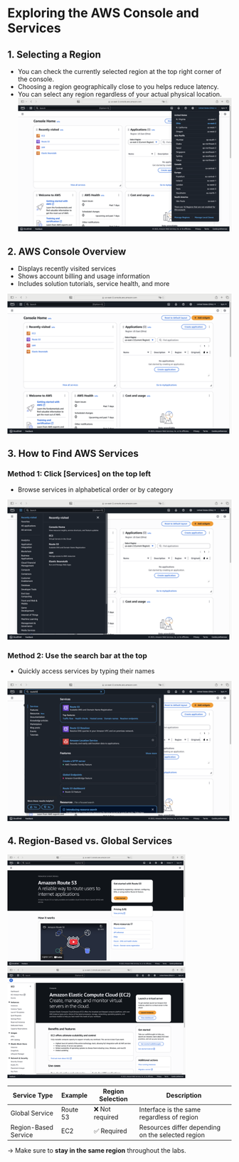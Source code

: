 # Exploring the AWS Console and Services

## 1. Selecting a Region

- You can check the currently selected region at the top right corner of the console.  
- Choosing a region geographically close to you helps reduce latency.  
- You can select any region regardless of your actual physical location.  
![Service](docs/section3/img/lab3_1.png)

## 2. AWS Console Overview

- Displays recently visited services  
- Shows account billing and usage information  
- Includes solution tutorials, service health, and more

![Service](docs/section3/img/lab3_2.png)

## 3. How to Find AWS Services

### Method 1: Click [Services] on the top left

- Browse services in alphabetical order or by category

![Service](docs/section3/img/lab3_3.png)

### Method 2: Use the search bar at the top

- Quickly access services by typing their names

![Service](docs/section3/img/lab3_4.png)

## 4. Region-Based vs. Global Services

<img src="docs/section3/img/lab3_5.png" width="400"/><img src="docs/section3/img/lab3_6.png" width="400"/>

| Service Type        | Example    | Region Selection | Description                                      |
|---------------------|------------|------------------|--------------------------------------------------|
| Global Service       | Route 53   | ❌ Not required   | Interface is the same regardless of region       |
| Region-Based Service | EC2        | ✅ Required       | Resources differ depending on the selected region | 

→ Make sure to **stay in the same region** throughout the labs.

